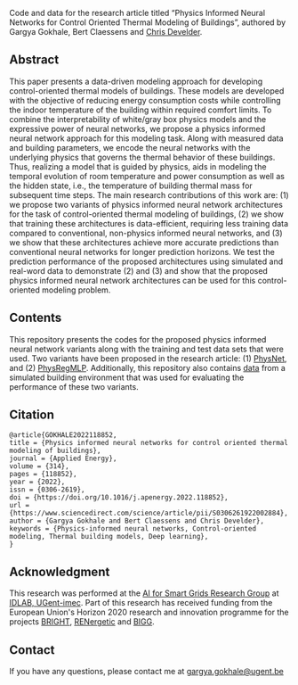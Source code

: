Code and data for the research article titled “Physics Informed Neural Networks for Control Oriented Thermal Modeling of Buildings”, authored by Gargya Gokhale, Bert Claessens and [Chris Develder](http://users.atlantis.ugent.be/cdvelder/).

## Abstract
This paper presents a data-driven modeling approach for developing control-oriented thermal models of buildings. These models are developed with the objective of reducing energy consumption costs while controlling the indoor temperature of the building within required comfort limits. To combine the interpretability of white/gray box physics models and the expressive power of neural networks, we propose a physics informed neural network approach for this modeling task. Along with measured data and building parameters, we encode the neural networks with the underlying physics that governs the thermal behavior of these buildings. Thus, realizing a model that is guided by physics, aids in modeling the temporal evolution of room temperature and power consumption as well as the hidden state, i.e., the temperature of building thermal mass for subsequent time steps. The main research contributions of this work are: (1) we propose two variants of physics informed neural network architectures for the task of control-oriented thermal modeling of buildings, (2) we show that training these architectures is data-efficient, requiring less training data compared to conventional, non-physics informed neural networks, and (3) we show that these architectures achieve more accurate predictions than conventional neural networks for longer prediction horizons. We test the prediction performance of the proposed architectures using simulated and real-word data to demonstrate (2) and (3) and show that the proposed physics informed neural network architectures can be used for this control-oriented modeling problem.

## Contents
This repository presents the codes for the proposed physics informed neural network variants along with the training and test data sets that were used. Two variants have been proposed in the research article: (1) [PhysNet](PhysNet.py), and (2) [PhysRegMLP](PhysRegMLP.py).
Additionally, this repository also contains [data](./data) from a simulated building environment that was used for evaluating the performance of these two variants. 

## Citation
    @article{GOKHALE2022118852,
    title = {Physics informed neural networks for control oriented thermal modeling of buildings},
    journal = {Applied Energy},
    volume = {314},
    pages = {118852},
    year = {2022},
    issn = {0306-2619},
    doi = {https://doi.org/10.1016/j.apenergy.2022.118852},
    url = {https://www.sciencedirect.com/science/article/pii/S0306261922002884},
    author = {Gargya Gokhale and Bert Claessens and Chris Develder},
    keywords = {Physics-informed neural networks, Control-oriented modeling, Thermal building models, Deep learning},
    }

## Acknowledgment
This research was performed at the [AI for Smart Grids Research Group](https://ugentai4sg.github.io/) at [IDLAB, UGent-imec](https://www.ugent.be/ea/idlab/en). Part of this research has received funding from the European Union's Horizon 2020 research and innovation programme for the projects [BRIGHT](https://www.brightproject.eu/), [RENergetic](https://www.renergetic.eu/) and [BIGG](https://www.bigg-project.eu/).

## Contact
If you have any questions, please contact me at gargya.gokhale@ugent.be
